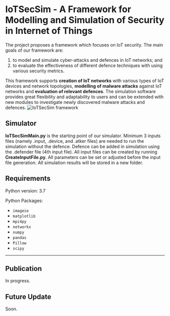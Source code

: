 # IoTSecSim - A Framework for Modelling and Simulation of Security in Internet of Things

The project proposes a framework which focuses on IoT security. The main goals of our framework are:
1. to model and simulate cyber-attacks and defences in IoT networks; and 
2. to evaluate the effectiveness of different defence techniques with using various security metrics.

This framework supports **creation of IoT networks** with various types of IoT devices and network topologies, **modelling of malware attacks** against IoT networks and **evaluation of relevant defences**. The simulation software provides great flexibility and adaptability to users and can be extended with new modules to investigate newly discovered malware attacks and defences.
![IoTSecSim framework](/IoTSecSim/framework.png)

## Simulator
**IoTSecSimMain.py** is the starting point of our simulator. Minimum 3 inputs files (namely .input, .device, and .atker files) are needed to run the simulation without the defence. Defence can be added in simulation using the .defender file (4th input file). All input files can be created by running **CreateInputFile.py**. All parameters can be set or adjusted before the input file generation. All simulation results will be stored in a new folder.

## Requirements
Python version: 3.7

Python Packages:
* `imageio`
* `matplotlib`
* `mpi4py`
* `networkx`
* `numpy`
* `pandas`
* `Pillow`
* `scipy`

---

## Publication
In progress.

## Future Update
Soon.
